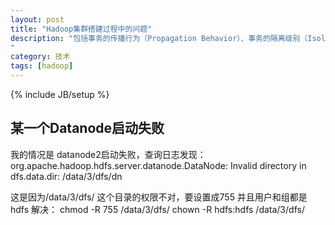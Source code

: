 ```yaml
---
layout: post
title: "Hadoop集群搭建过程中的问题"
description: "包括事务的传播行为（Propagation Behavior）、事务的隔离级别（Isolation Level）、事务超时（Timeout）、事务只读属性（Read Only） 
"
category: 技术
tags: [hadoop]
---
```

{% include JB/setup %}

## 某一个Datanode启动失败

我的情况是 datanode2启动失败，查询日志发现：
org.apache.hadoop.hdfs.server.datanode.DataNode: Invalid directory in dfs.data.dir: /data/3/dfs/dn

这是因为/data/3/dfs/ 这个目录的权限不对，要设置成755 并且用户和组都是 hdfs
解决：
chmod -R 755 /data/3/dfs/
chown -R hdfs:hdfs /data/3/dfs/
